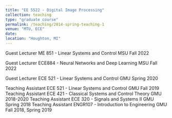```yaml
---
title: "EE 5522 - Digital Image Processing"
collection: teaching
type: "graduate course"
permalink: /teaching/2014-spring-teaching-1
venue: "MTU, ECE"
date: 
location: "Houghton, MI"
---
```


Guest Lecturer	ME 851 - Linear Systems and Control	MSU	Fall 2022

Guest Lecturer	ECE884 - Neural Networks and Deep Learning	MSU	Fall 2022

Guest Lecturer	ECE 521 - Linear Systems and Control	GMU	Spring 2020

Teaching Assistant	ECE 521 - Linear Systems and Control	GMU	Fall 2019
Teaching Assistant	ECE 421 - Classical Systems and Control Theory	GMU	    2018-2020
Teaching Assistant	ECE 320 - Signals and Systems II	GMU	Spring 2018
Teaching Assistant	ENGR107 - Introduction to Engineering	GMU	Fall 2018, Spring 2019

<!--
Heading 1
======

Heading 2
======

Heading 3
======
-->
